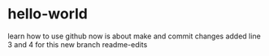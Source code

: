 # hello-world
learn how to use github
now is about make and commit changes
added line 3 and 4 for this new branch readme-edits
